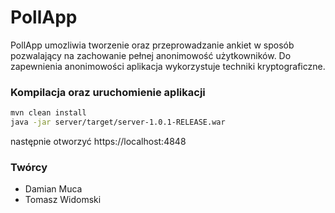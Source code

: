 # PollApp

PollApp umozliwia tworzenie oraz przeprowadzanie ankiet w sposób pozwalający na
zachowanie pełnej anonimowość użytkowników.
Do zapewnienia anonimowości aplikacja wykorzystuje techniki kryptograficzne.

### Kompilacja oraz uruchomienie aplikacji
```bash
mvn clean install
java -jar server/target/server-1.0.1-RELEASE.war
```

następnie otworzyć https://localhost:4848

### Twórcy
- Damian Muca
- Tomasz Widomski
